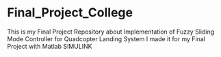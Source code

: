 # Final_Project_College
This is my Final Project Repository about Implementation of Fuzzy Sliding Mode Controller for Quadcopter Landing System  I made it for my Final Project with Matlab SIMULINK